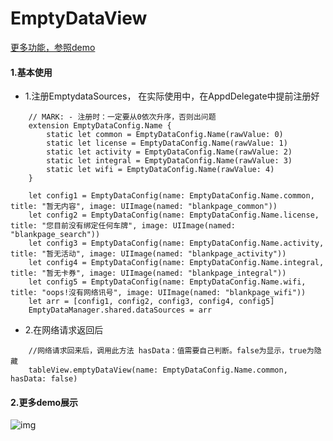# EmptyDataView
[更多功能，参照demo](https://github.com/weiweilidd01/EmptyDataView.git)

#### 1.基本使用
* 1.注册EmptydataSources， 在实际使用中，在AppdDelegate中提前注册好

```
    // MARK: - 注册时：一定要从0依次升序，否则出问题
    extension EmptyDataConfig.Name {
        static let common = EmptyDataConfig.Name(rawValue: 0)
        static let license = EmptyDataConfig.Name(rawValue: 1)
        static let activity = EmptyDataConfig.Name(rawValue: 2)
        static let integral = EmptyDataConfig.Name(rawValue: 3)
        static let wifi = EmptyDataConfig.Name(rawValue: 4)
    }

    let config1 = EmptyDataConfig(name: EmptyDataConfig.Name.common, title: "暂无内容", image: UIImage(named: "blankpage_common"))
    let config2 = EmptyDataConfig(name: EmptyDataConfig.Name.license, title: "您目前没有绑定任何车牌", image: UIImage(named: "blankpage_search"))
    let config3 = EmptyDataConfig(name: EmptyDataConfig.Name.activity, title: "暂无活动", image: UIImage(named: "blankpage_activity"))
    let config4 = EmptyDataConfig(name: EmptyDataConfig.Name.integral, title: "暂无卡券", image: UIImage(named: "blankpage_integral"))
    let config5 = EmptyDataConfig(name: EmptyDataConfig.Name.wifi, title: "oops!沒有网络讯号", image: UIImage(named: "blankpage_wifi"))
    let arr = [config1, config2, config3, config4, config5]
    EmptyDataManager.shared.dataSources = arr
```

* 2.在网络请求返回后

```
    //网络请求回来后，调用此方法 hasData：值需要自己判断。false为显示，true为隐藏
    tableView.emptyDataView(name: EmptyDataConfig.Name.common, hasData: false)
```

#### 2.更多demo展示

![img](https://upload-images.jianshu.io/upload_images/2026287-e5f5dbdda7255bf3.gif?imageMogr2/auto-orient/strip)